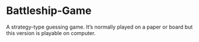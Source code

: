 # Battleship-Game

A strategy-type guessing game. It’s normally played on a paper or board but this version
is playable on computer.
